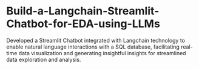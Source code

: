 # Build-a-Langchain-Streamlit-Chatbot-for-EDA-using-LLMs
Developed a Streamlit Chatbot integrated with Langchain technology to enable natural language interactions with a SQL database, facilitating real-time data visualization and generating insightful insights for streamlined data exploration and analysis.
